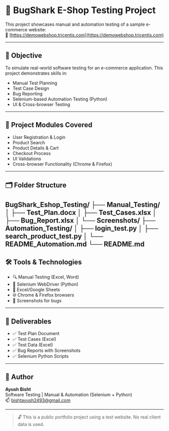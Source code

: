 # 🧪 BugShark E-Shop Testing Project

This project showcases manual and automation testing of a sample e-commerce website:  
🔗 [https://demowebshop.tricentis.com](https://demowebshop.tricentis.com)

---

## 📌 Objective

To simulate real-world software testing for an e-commerce application. This project demonstrates skills in:

- Manual Test Planning
- Test Case Design
- Bug Reporting
- Selenium-based Automation Testing (Python)
- UI & Cross-browser Testing

---

## 🧩 Project Modules Covered

- User Registration & Login
- Product Search
- Product Details & Cart
- Checkout Process
- UI Validations
- Cross-browser Functionality (Chrome & Firefox)

---

## 🗂 Folder Structure
BugShark_Eshop_Testing/ ├── Manual_Testing/ │   ├── Test_Plan.docx │   ├── Test_Cases.xlsx │   ├── Bug_Report.xlsx │   └── Screenshots/ ├── Automation_Testing/ │   ├── login_test.py │   ├── search_product_test.py │   └── README_Automation.md └── README.md
---

## 🛠 Tools & Technologies

- 🔍 Manual Testing (Excel, Word)
- 🧪 Selenium WebDriver (Python)
- 🧾 Excel/Google Sheets
- 🌐 Chrome & Firefox browsers
- 📸 Screenshots for bugs

---

## 📄 Deliverables

- ✅ Test Plan Document
- ✅ Test Cases (Excel)
- ✅ Test Data (Excel)
- ✅ Bug Reports with Screenshots
- ✅ Selenium Python Scripts

---

## 👤 Author

**Ayush Bisht**  
Software Testing | Manual & Automation (Selenium + Python)  
📫 bishtayush2493@gmail.com

---

> 🔓 This is a public portfolio project using a test website. No real client data is used.

